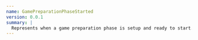 ```yaml
---
name: GamePreparationPhaseStarted
version: 0.0.1
summary: |
  Represents when a game preparation phase is setup and ready to start.
---
```


<NodeGraph title="Consumer / Producer Diagram" />
